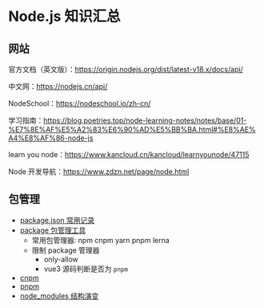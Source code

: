 # Node.js 知识汇总

## 网站

官方文档（英文版）：https://origin.nodejs.org/dist/latest-v18.x/docs/api/

中文网：https://nodejs.cn/api/

NodeSchool：https://nodeschool.io/zh-cn/

学习指南：https://blog.poetries.top/node-learning-notes/notes/base/01-%E7%8E%AF%E5%A2%83%E6%90%AD%E5%BB%BA.html#%E8%AE%A4%E8%AF%86-node-js

learn you node：https://www.kancloud.cn/kancloud/learnyounode/47115

Node 开发导航：https://www.zdzn.net/page/node.html

## 包管理

- [package.json 常用记录](!./../package/json.md)
- [package 包管理工具](!./package/README.md)
  - 常用包管理器: npm cnpm yarn pnpm lerna
  - 限制 package 管理器
    - only-allow
    - vue3 源码判断是否为 `pnpm`
- [cnpm](!./../package/cnpm.md)
- [pnpm](!./../package/pnpm.md)
- [node_modules 结构演变](!./../package/nodeModules.md)
